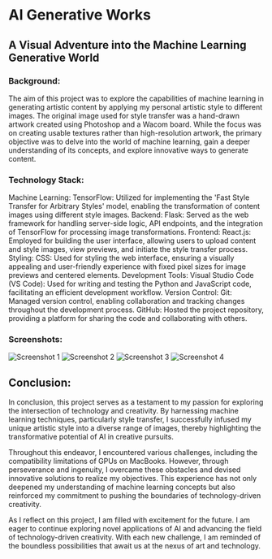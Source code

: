 # AI Generative Works

## A Visual Adventure into the Machine Learning Generative World

### Background:
The aim of this project was to explore the capabilities of machine learning in generating artistic content by applying my personal artistic style to different images. The original image used for style transfer was a hand-drawn artwork created using Photoshop and a Wacom board. While the focus was on creating usable textures rather than high-resolution artwork, the primary objective was to delve into the world of machine learning, gain a deeper understanding of its concepts, and explore innovative ways to generate content.

### Technology Stack:
Machine Learning:
TensorFlow: Utilized for implementing the 'Fast Style Transfer for Arbitrary Styles' model, enabling the transformation of content images using different style images.
Backend:
Flask: Served as the web framework for handling server-side logic, API endpoints, and the integration of TensorFlow for processing image transformations.
Frontend:
React.js: Employed for building the user interface, allowing users to upload content and style images, view previews, and initiate the style transfer process.
Styling:
CSS: Used for styling the web interface, ensuring a visually appealing and user-friendly experience with fixed pixel sizes for image previews and centered elements.
Development Tools:
Visual Studio Code (VS Code): Used for writing and testing the Python and JavaScript code, facilitating an efficient development workflow.
Version Control:
Git: Managed version control, enabling collaboration and tracking changes throughout the development process.
GitHub: Hosted the project repository, providing a platform for sharing the code and collaborating with others.

### Screenshots:
![Screenshot 1](https://github.com/feichen0826/AI-generative-works/assets/130615316/ef2b8f5d-31bb-4db3-9927-423a9f2dfb55)
![Screenshot 2](https://github.com/feichen0826/AI-generative-works/assets/130615316/d4a1538d-9f47-48bd-9fef-e66bf5d0cd64)
![Screenshot 3](https://github.com/feichen0826/AI-generative-works/assets/130615316/8f067fb2-b48f-46f4-8549-5963b2630dc1)
![Screenshot 4](https://github.com/feichen0826/AI-generative-works/assets/130615316/44bb8ba4-1c32-421f-a374-eaa42a6e9a65)

## Conclusion:

In conclusion, this project serves as a testament to my passion for exploring the intersection of technology and creativity. By harnessing machine learning techniques, particularly style transfer, I successfully infused my unique artistic style into a diverse range of images, thereby highlighting the transformative potential of AI in creative pursuits.

Throughout this endeavor, I encountered various challenges, including the compatibility limitations of GPUs on MacBooks. However, through perseverance and ingenuity, I overcame these obstacles and devised innovative solutions to realize my objectives. This experience has not only deepened my understanding of machine learning concepts but also reinforced my commitment to pushing the boundaries of technology-driven creativity.

As I reflect on this project, I am filled with excitement for the future. I am eager to continue exploring novel applications of AI and advancing the field of technology-driven creativity. With each new challenge, I am reminded of the boundless possibilities that await us at the nexus of art and technology.
